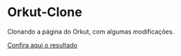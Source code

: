 # Orkut-Clone
Clonando a página do Orkut, com algumas modificações.

<a href="https://rafael-gsousa.github.io/Orkut-Clone/">Confira aqui o resultado</a>
